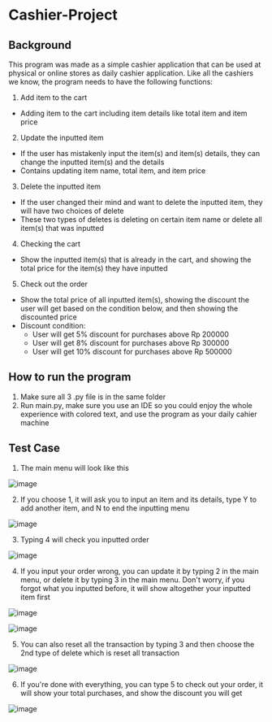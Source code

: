 # Cashier-Project

## Background

This program was made as a simple cashier application that can be used at physical or online stores as daily cashier application. Like all the cashiers we know, the program needs to have the following functions:
1. Add item to the cart
  - Adding item to the cart including item details like total item and item price
2. Update the inputted item
  - If the user has mistakenly input the item(s) and item(s) details, they can change the inputted item(s) and the details
  - Contains updating item name, total item, and item price
3. Delete the inputted item
  - If the user changed their mind and want to delete the inputted item, they will have two choices of delete
  - These two types of deletes is deleting on certain item name or delete all item(s) that was inputted
4. Checking the cart
  - Show the inputted item(s) that is already in the cart, and showing the total price for the item(s) they have inputted
5. Check out the order
  - Show the total price of all inputted item(s), showing the discount the user will get based on the condition below, and then showing the discounted price
  - Discount condition:
    - User will get 5% discount for purchases above Rp 200000
    - User will get 8% discount for purchases above Rp 300000
    - User will get 10% discount for purchases above Rp 500000

## How  to run the program

1. Make sure all 3 .py file is in the same folder
2. Run main.py, make sure you use an IDE so you could enjoy the whole experience with colored text, and use the program as your daily cahier machine

## Test Case

1. The main menu will look like this

![image](https://user-images.githubusercontent.com/109506146/216633737-728336ca-6b96-48ac-89d1-424dabacbf0f.png)

2. If you choose 1, it will ask you to input an item and its details, type Y to add another item, and N to end the inputting menu

![image](https://user-images.githubusercontent.com/109506146/216634024-0d5dcda9-976f-40a7-8b42-a9f040fdbfd6.png)

3. Typing 4 will check you inputted order

![image](https://user-images.githubusercontent.com/109506146/216634664-54c73632-ff6c-4122-916c-e48e4ad99cdd.png)

4. If you input your order wrong, you can update it by typing 2 in the main menu, or delete it by typing 3 in the main menu. Don't worry, if you forgot what you
inputted before, it will show altogether your inputted item first

![image](https://user-images.githubusercontent.com/109506146/216635485-48b170f3-c095-487e-bd77-f97502c7ce92.png)

![image](https://user-images.githubusercontent.com/109506146/216635694-7ca5f4f6-32cf-43b6-b8e5-2828ee1d5e33.png)

5. You can also reset all the transaction by typing 3 and then choose the 2nd type of delete which is reset all transaction

![image](https://user-images.githubusercontent.com/109506146/216636149-24f8c847-c43e-4dbe-91e1-d8f859e72a4e.png)

6. If you're done with everything, you can type 5 to check out your order, it will show your total purchases, and show the discount you will get

![image](https://user-images.githubusercontent.com/109506146/216636497-299df3de-63f2-4efc-87a3-091a7ea77d6e.png)


